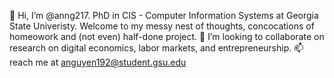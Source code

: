 👋 Hi, I’m @anng217. PhD in CIS - Computer Information Systems at Georgia State Univeristy. Welcome to my messy nest of thoughts, concocations of homeowork and (not even) half-done project.
💞️ I’m looking to collaborate on research on digital economics, labor markets, and entrepreneurship.
📫 reach me at anguyen192@student.gsu.edu

<!---
anng217/anng217 is a ✨ special ✨ repository because its `README.md` (this file) appears on your GitHub profile.
You can click the Preview link to take a look at your changes.
--->
